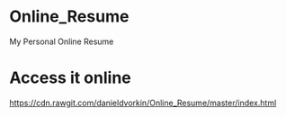 # Online_Resume
My Personal Online Resume

# Access it online
https://cdn.rawgit.com/danieldvorkin/Online_Resume/master/index.html
